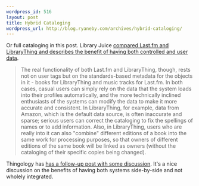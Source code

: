 ```yaml
--- 
wordpress_id: 516
layout: post
title: Hybrid Cataloging
wordpress_url: http://blog.ryaneby.com/archives/hybrid-cataloging/
---
```

Or full cataloging in this post. Library Juice <a href="http://libraryjuicepress.com/blog/?p=256">compared Last.fm and LibraryThing and describes the benefit of having both controlled and user data</a>.

<blockquote>The real functionality of both Last.fm and LibraryThing, though, rests not on user tags but on the standards-based metadata for the objects in it - books for LibraryThing and music tracks for Last.fm. In both cases, casual users can simply rely on the data that the system loads into their profiles automatically, and the more technically inclined enthusiasts of the systems can modify the data to make it more accurate and consistent. In LibraryThing, for example, data from Amazon, which is the default data source, is often inaccurate and sparse; serious users can correct the cataloging to fix the spellings of names or to add information. Also, in LibraryThing, users who are really into it can also "combine" different editions of a book into the same work for processing purposes, so that owners of different editions of the same book will be linked as owners (without the cataloging of their specific copies being changed).</blockquote>

Thingology has <a href="http://www.librarything.com/thingology/2007/05/why-web-20-is-leading-back-to-full.php">has a follow-up post with some discussion</a>. It's a nice discussion on the benefits of having both systems side-by-side and not wholely integrated.
